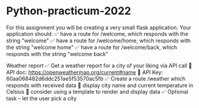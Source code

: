 # Python-practicum-2022

For this assignment you will be creating a very small flask application. Your application should:
✅ have a route for /welcome, which responds with the string "welcome"
✅ have a route for /welcome/home, which responds with the string "welcome home"
✅ have a route for /welcome/back, which responds with the string "welcome back"

Weather report
✅ Get a weather report for a city of your liking via API call
    API doc: https://openweathermap.org/current#name
    API Key: 60aa068482d6ddc251ae5f53570ac5fb
✅ Create a route /weather which responds with received data
    display city name and current temperature in Celsius
    consider using a template to render and display data
✅ Optional task – let the user pick a city

